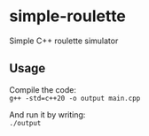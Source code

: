 # simple-roulette
Simple C++ roulette simulator

## Usage
Compile the code:  
```g++ -std=c++20 -o output main.cpp```  
  
And run it by writing:  
```./output```
